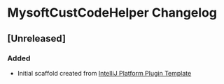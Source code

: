 <!-- Keep a Changelog guide -> https://keepachangelog.com -->

# MysoftCustCodeHelper Changelog

## [Unreleased]
### Added
- Initial scaffold created from [IntelliJ Platform Plugin Template](https://github.com/JetBrains/intellij-platform-plugin-template)
